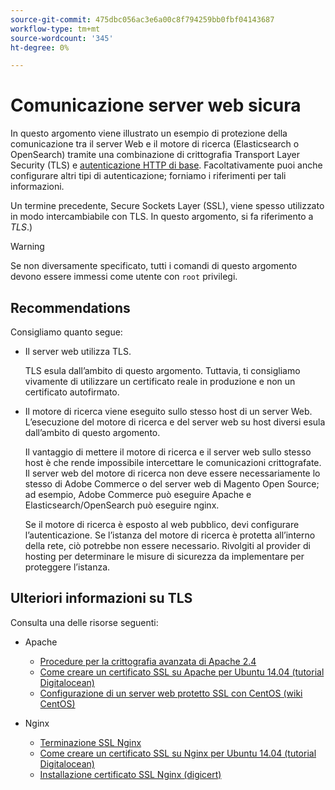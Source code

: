 ```yaml
---
source-git-commit: 475dbc056ac3e6a00c8f794259bb0fbf04143687
workflow-type: tm+mt
source-wordcount: '345'
ht-degree: 0%

---
```

# Comunicazione server web sicura

In questo argomento viene illustrato un esempio di protezione della comunicazione tra il server Web e il motore di ricerca (Elasticsearch o OpenSearch) tramite una combinazione di crittografia Transport Layer Security (TLS) e [autenticazione HTTP di base](https://datatracker.ietf.org/doc/html/rfc2617). Facoltativamente puoi anche configurare altri tipi di autenticazione; forniamo i riferimenti per tali informazioni.

Un termine precedente, Secure Sockets Layer (SSL), viene spesso utilizzato in modo intercambiabile con TLS. In questo argomento, si fa riferimento a *TLS*.)

>[!WARNING]
>
>Se non diversamente specificato, tutti i comandi di questo argomento devono essere immessi come utente con `root` privilegi.

## Recommendations

Consigliamo quanto segue:

* Il server web utilizza TLS.

  TLS esula dall’ambito di questo argomento. Tuttavia, ti consigliamo vivamente di utilizzare un certificato reale in produzione e non un certificato autofirmato.

* Il motore di ricerca viene eseguito sullo stesso host di un server Web. L’esecuzione del motore di ricerca e del server web su host diversi esula dall’ambito di questo argomento.

  Il vantaggio di mettere il motore di ricerca e il server web sullo stesso host è che rende impossibile intercettare le comunicazioni crittografate. Il server web del motore di ricerca non deve essere necessariamente lo stesso di Adobe Commerce o del server web di Magento Open Source; ad esempio, Adobe Commerce può eseguire Apache e Elasticsearch/OpenSearch può eseguire nginx.

  Se il motore di ricerca è esposto al web pubblico, devi configurare l’autenticazione. Se l’istanza del motore di ricerca è protetta all’interno della rete, ciò potrebbe non essere necessario. Rivolgiti al provider di hosting per determinare le misure di sicurezza da implementare per proteggere l’istanza.

## Ulteriori informazioni su TLS

Consulta una delle risorse seguenti:

* Apache

   * [Procedure per la crittografia avanzata di Apache 2.4](https://httpd.apache.org/docs/2.4/ssl/ssl_howto.html)
   * [Come creare un certificato SSL su Apache per Ubuntu 14.04 (tutorial Digitalocean)](https://www.digitalocean.com/community/tutorials/how-to-create-a-ssl-certificate-on-apache-for-ubuntu-14-04)
   * [Configurazione di un server web protetto SSL con CentOS (wiki CentOS)](https://wiki.centos.org/HowTos/Https)

* Nginx

   * [Terminazione SSL Nginx](https://www.nginx.com/resources/admin-guide/nginx-ssl-termination/)
   * [Come creare un certificato SSL su Nginx per Ubuntu 14.04 (tutorial Digitalocean)](https://www.digitalocean.com/community/tutorials/how-to-create-an-ssl-certificate-on-nginx-for-ubuntu-14-04)
   * [Installazione certificato SSL Nginx (digicert)](https://www.digicert.com/ssl-certificate-installation-nginx.htm)
